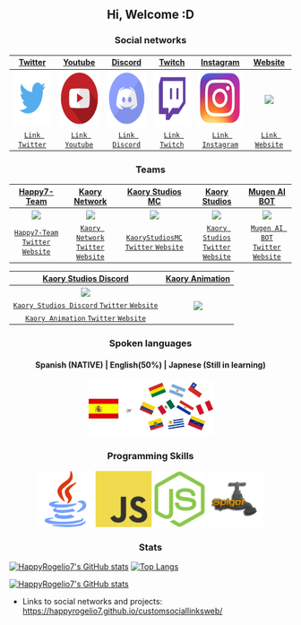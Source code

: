 <h2 align="center">Hi, Welcome :D</h2>

</hr>

<h3 align="center">Social networks</h3>

<div align="center">

| <a href="https://twitter.com/HappyRogelio7" target="_blank">**Twitter**</a> | <a href="https://www.youtube.com/c/HappyRogelio7" target="_blank">**Youtube**</a> | <a href="https://discord.gg/3EebYUyeUX" target="_blank">**Discord**</a> | <a href="https://www.twitch.tv/happyrogelio7" target="_blank">**Twitch**</a> | <a href="https://www.instagram.com/happyrogelio7" target="_blank">**Instagram**</a> | <a href="https://happyrogelio7.github.io" target="_blank">**Website**</a> | 
| :---: | :---: | :---: | :---: | :---: | :---: | 
| <img align='center' src='https://raw.githubusercontent.com/HappyRogelio7/HappyRogelio7/main/Socials%20Logos/Twitter.png' height='100px'> | <img align='center' src='https://raw.githubusercontent.com/HappyRogelio7/HappyRogelio7/main/Socials%20Logos/Youtube.png' height='100px'> | <img align='center' src='https://raw.githubusercontent.com/HappyRogelio7/HappyRogelio7/main/Socials%20Logos/Discord.png' height='100px'>  | <img align='center' src='https://raw.githubusercontent.com/HappyRogelio7/HappyRogelio7/main/Socials%20Logos/Twitch.png' height='100px'> | <img align='center' src='https://raw.githubusercontent.com/HappyRogelio7/HappyRogelio7/main/Socials%20Logos/Instagram.png' height='100px'> | <img align='center' src='https://raw.githubusercontent.com/HappyRogelio7/HappyRogelio7/main/Socials%20Logos/webpage.png' height='100px'> |
| <a href="https://twitter.com/HappyRogelio7" target="_blank">`Link Twitter`</a>  | <a href="https://www.youtube.com/c/HappyRogelio7" target="_blank">`Link Youtube`</a>  | <a href="https://discord.gg/3EebYUyeUX" target="_blank">`Link Discord`</a> | <a href="https://www.twitch.tv/happyrogelio7" target="_blank">`Link Twitch`</a> | <a href="https://www.instagram.com/happyrogelio7" target="_blank">`Link Instagram`</a> | <a href="https://happyrogelio7.github.io" target="_blank">`Link Website`</a> |

</div>

</hr>

<h3 align="center">Teams</h3>

<div align="center">

| <a href="https://github.com/Happy7-Team" target="_blank">**Happy7-Team**</a> | <a href="https://github.com/KaoryNetwork" target="_blank">**Kaory Network**</a> | <a href="https://github.com/kaorystudiosmc" target="_blank">**Kaory Studios MC**</a> | <a href="https://github.com/KaoryStudios" target="_blank">**Kaory Studios**</a> | <a href="https://github.com/MugenAIBOT" target="_blank">**Mugen AI BOT**</a> |
| :---: | :---: | :---: |  :---: | :---: | 
| <img align='center' src='https://avatars.githubusercontent.com/u/87344448?s=400&u=4cd40326976aa40c91f58b2c8bf03e30ce546e38&v=4' height='100px'> | <img align='center' src='https://avatars.githubusercontent.com/u/104711285?s=400&u=c002964232f085b1f470d73b2163ebe047bb5c05&v=4' height='100px'> | <img align='center' src='https://avatars.githubusercontent.com/u/92584765?s=200&amp;v=4' height='100px'> | <img align='center' src='https://avatars.githubusercontent.com/u/92584765?s=200&amp;v=4' height='100px'> | <img align='center' src='https://avatars.githubusercontent.com/u/92584765?s=200&amp;v=4' height='100px'> | 
| <a href="https://github.com/Happy7-Team" target="_blank">`Happy7-Team` </a><a href="https://twitter.com/Happy7Team" target="_blank">`Twitter` </a><a href="https://Happy7-Team.github.io/" target="_blank">`Website`</a> | <a href="https://github.com/KaoryNetwork" target="_blank">`Kaory Network` </a><a href="https://twitter.com/KaoryNetwork" target="_blank">`Twitter` </a><a href="https://kaorynetwork.github.io/" target="_blank">`Website`</a> | <a href="https://github.com/KaoryStudiosMC" target="_blank">`KaoryStudiosMC` </a><a href="https://twitter.com/KaoryStudiosMC" target="_blank">`Twitter` </a><a href="https://kaorysStudiosmc.github.io/" target="_blank">`Website`</a> |  <a href="https://github.com/KaoryStudios" target="_blank">`Kaory Studios` </a><a href="https://twitter.com/KaoryStudios" target="_blank">`Twitter` </a><a href="https://kaorystudios.xyz" target="_blank">`Website`</a> | <a href="https://github.com/MugenAIBOT" target="_blank">`Mugen AI BOT` </a><a href="https://twitter.com/MugenAIBOT" target="_blank">`Twitter` </a><a href="https://Mugenaibot.github.io/" target="_blank">`Website`</a> | 

</div>

<div align="center">

| <a href="https://github.com/KaoryStudiosDiscord" target="_blank">**Kaory Studios Discord**</a> | <a href="https://github.com/KaoryAnimation" target="_blank">**Kaory Animation**</a> |
| :---: | :---: | 
| <img align='center' src='https://avatars.githubusercontent.com/u/92584765?s=200&amp;v=4' height='100px'> | 
| <a href="https://github.com/KaoryStudiosDiscord" target="_blank">`Kaory Studios Discord` </a><a href="https://twitter.com/KaoryStudios" target="_blank">`Twitter` </a><a href="https://kaorystudiosdiscord.github.io/" target="_blank">`Website`</a> | <img align='center' src='https://avatars.githubusercontent.com/u/92584765?s=200&amp;v=4' height='100px'> | 
| <a href="https://github.com/KaoryAnimation" target="_blank">`Kaory Animation` </a><a href="https://twitter.com/KaoryAnimation" target="_blank">`Twitter` </a><a href="https://kaoryanimation.github.io/" target="_blank">`Website`</a> | 

</div>

</hr>

<h3 align="center">Spoken languages</h3>
  
<h4 align="center">Spanish (NATIVE) | English(50%) |  Japnese (Still in learning)</h4>

<p align="center">
  
  <img src="https://raw.githubusercontent.com/HappyRogelio7/HappyRogelio7/main/Spoken%20language/SpanishorLatam.jpg" height='100px'>

</p>

</hr>

<h3 align="center">Programming Skills</h3>
<p align="center">

  <img src='https://raw.githubusercontent.com/HappyRogelio7/HappyRogelio7/main/Skills/java.png' height='100px'>
  <img src='https://raw.githubusercontent.com/HappyRogelio7/HappyRogelio7/main/Skills/javascript.jpg' height='100px'>
  <img src='https://raw.githubusercontent.com/HappyRogelio7/HappyRogelio7/main/Skills/nodejs.png' height='100px'>
  <img src='https://raw.githubusercontent.com/HappyRogelio7/HappyRogelio7/main/Skills/spigotorg-Bukkit.png' height='100px'>

</p>

<h3 align="center">Stats</h3>

[![HappyRogelio7's GitHub stats](https://github-readme-stats.vercel.app/api?username=HappyRogelio7&show_icons=true&theme=merko)](https://github.com/HappyRogelio7/)   [![Top Langs](https://github-readme-stats.vercel.app/api/top-langs/?username=HappyRogelio7&layout=compact&theme=tokyonight)](https://github.com/HappyRogelio7/)


[![HappyRogelio7's GitHub stats](https://visitor-badge.laobi.icu/badge?page_id=HappYRogelio7.readme.visitor-badge)](https://github.com/HappyRogelio7/) 

 

- Links to social networks and projects: https://happyrogelio7.github.io/customsociallinksweb/

